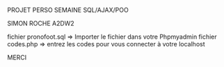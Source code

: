 PROJET PERSO SEMAINE SQL/AJAX/POO

SIMON ROCHE A2DW2

fichier pronofoot.sql => Importer le fichier dans votre Phpmyadmin
fichier codes.php => entrez les codes pour vous connecter à votre localhost

MERCI